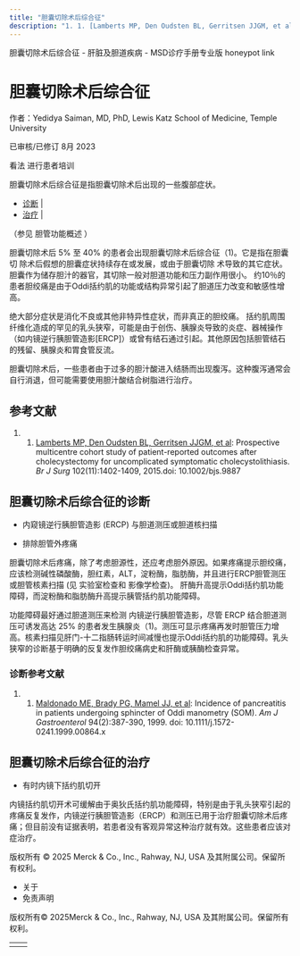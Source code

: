 ```yaml
---
title: "胆囊切除术后综合征"
description: "1. 1. [Lamberts MP, Den Oudsten BL, Gerritsen JJGM, et al](https://pubmed.ncbi.nlm.nih.gov/26201942/): Prospective multicentre cohort study of patient-reported outcomes after cholecystectomy for uncomplicated symptomatic cholecystolithiasis. _Br J Surg_ 102(11):1402-1409, 2015.doi: 10.1002/bjs.9887"
---
```


﻿胆囊切除术后综合征 \- 肝脏及胆道疾病 \- MSD诊疗手册专业版 honeypot link

# 胆囊切除术后综合征

作者：Yedidya Saiman, MD, PhD, Lewis Katz School of Medicine, Temple University

已审核/已修订 8月 2023

看法 进行患者培训

胆囊切除术后综合征是指胆囊切除术后出现的一些腹部症状。

- [诊断](#诊断_v9109938_zh) \|
- [治疗](#治疗_v9109949_zh) \|

（参见 胆管功能概述 ）

胆囊切除术后 5% 至 40% 的患者会出现胆囊切除术后综合征（1)。它是指在胆囊切 除术后假想的胆囊症状持续存在或发展，或由于胆囊切除 术导致的其它症状。胆囊作为储存胆汁的器官，其切除一般对胆道功能和压力副作用很小。 约10％的患者胆绞痛是由于Oddi括约肌的功能或结构异常引起了胆道压力改变和敏感性增高。

绝大部分症状是消化不良或其他非特异性症状，而非真正的胆绞痛。 括约肌周围纤维化造成的罕见的乳头狭窄，可能是由于创伤、胰腺炎导致的炎症、器械操作（如内镜逆行胰胆管造影\[ERCP\]）或曾有结石通过引起。其他原因包括胆管结石的残留、胰腺炎和胃食管反流。

胆囊切除术后，一些患者由于过多的胆汁酸进入结肠而出现腹泻。这种腹泻通常会自行消退，但可能需要使用胆汁酸结合树脂进行治疗。

## 参考文献

1. 1. [Lamberts MP, Den Oudsten BL, Gerritsen JJGM, et al](https://pubmed.ncbi.nlm.nih.gov/26201942/): Prospective multicentre cohort study of patient-reported outcomes after cholecystectomy for uncomplicated symptomatic cholecystolithiasis. _Br J Surg_ 102(11):1402-1409, 2015.doi: 10.1002/bjs.9887


## 胆囊切除术后综合征的诊断

- 内窥镜逆行胰胆管造影 (ERCP) 与胆道测压或胆道核扫描

- 排除胆管外疼痛


胆囊切除术后疼痛，除了考虑胆源性，还应考虑胆外原因。如果疼痛提示胆绞痛，应该检测碱性磷酸酶，胆红素，ALT，淀粉酶，脂肪酶，并且进行ERCP胆管测压或胆管核素扫描 (见 实验室检查和 影像学检查)。 肝酶升高提示Oddi括约肌功能障碍，而淀粉酶和脂肪酶升高提示胰管括约肌功能障碍。

功能障碍最好通过胆道测压来检测 内镜逆行胰胆管造影，尽管 ERCP 结合胆道测压可诱发高达 25% 的患者发生胰腺炎（1)。测压可显示疼痛再发时胆管压力增高。核素扫描见肝门-十二指肠转运时间减慢也提示Oddi括约肌的功能障碍。乳头狭窄的诊断基于明确的反复发作胆绞痛病史和肝酶或胰酶检查异常。

### 诊断参考文献

1. 1. [Maldonado ME, Brady PG, Mamel JJ, et al](https://pubmed.ncbi.nlm.nih.gov/10022634/): Incidence of pancreatitis in patients undergoing sphincter of Oddi manometry (SOM). _Am J Gastroenterol_ 94(2):387-390, 1999. doi: 10.1111/j.1572-0241.1999.00864.x


## 胆囊切除术后综合征的治疗

- 有时内镜下括约肌切开


内镜括约肌切开术可缓解由于奥狄氏括约肌功能障碍，特别是由于乳头狭窄引起的疼痛反复发作，内镜逆行胰胆管造影（ERCP）和测压已用于治疗胆囊切除术后疼痛；但目前没有证据表明，若患者没有客观异常这种治疗就有效。这些患者应该对症治疗。



版权所有 © 2025
Merck & Co., Inc., Rahway, NJ, USA 及其附属公司。保留所有权利。

- 关于
- 免责声明

版权所有© 2025Merck & Co., Inc., Rahway, NJ, USA 及其附属公司。保留所有权利。

|     |     |
| --- | --- |
|  |  |